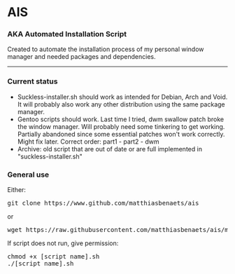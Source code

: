 # AIS

### AKA Automated Installation Script

Created to automate the installation process of my personal window manager and needed packages and dependencies.

---
### Current status

- Suckless-installer.sh should work as intended for Debian, Arch and Void. It will probably also work any other distribution using the same package manager.
- Gentoo scripts should work. Last time I tried, dwm swallow patch broke the window manager. Will probably need some tinkering to get working. Partially abandoned since some essential patches won't work correctly. Might fix later. Correct order: part1 - part2 - dwm
- Archive: old script that are out of date or are full implemented in "suckless-installer.sh"

### General use

Either:
<pre>
git clone https://www.github.com/matthiasbenaets/ais
</pre>

or
<pre>
wget https://raw.githubusercontent.com/matthiasbenaets/ais/main/[script name]
</pre>

If script does not run, give permission:
<pre>
chmod +x [script name].sh
./[script name].sh
</pre>
